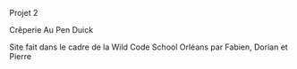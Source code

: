 Projet 2

Crêperie Au Pen Duick

Site fait dans le cadre de la Wild Code School Orléans par Fabien, Dorian et Pierre





